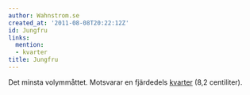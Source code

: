 ```yaml
---
author: Wahnstrom.se
created_at: '2011-08-08T20:22:12Z'
id: Jungfru
links:
  mention:
  - kvarter
title: Jungfru
---
```


Det minsta volymmåttet. Motsvarar en fjärdedels [kvarter] (8,2 centiliter).

  [kvarter]: kvarter